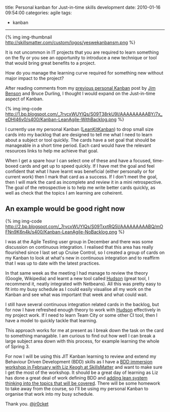 title: Personal kanban for Just-in-time skills development
date: 2010-01-16 09:54:00
categories: agile
tags: 
- kanban
---

{% img img-thumbnail http://skillsmatter.com/custom/logos/yeswekanbansm.png %}

It is not uncommon in IT projects that you are required to learn something on the fly or you see an opportunity to introduce a new technique or tool that would bring great benefits to a project.

How do you manage the learning curve required for something new without major impact to the project?

<!--  more -->

After reading comments from my [previous personal Kanban](http://jr0cket.co.uk/2010/01/personal-kanban-to-manage-personal.html) post by [Jim Benson](http://profile.typepad.com/6p00d8341cdbc253ef) and Bruce Durling, I thought I would expand on the Just-in-time aspect of Kanban.

{% img img-code http://1.bp.blogspot.com/_7rvcxWUYlQs/S09T38rkU9I/AAAAAAAAABY/7x_eDHI46v0/s400/Kanban-LeanAgile-WithBacklog.png %}

I currently use my personal Kanban ([LeanKitKanban](http://leankitkanban.com/)) to drop small size cards into my backlog that are designed to tell me what I need to learn about a subject or tool quickly.  The cards have a set goal that should be manageable in a short time period.  Each card would have the relevant resources links to help me achieve that goal. 

When I get a spare hour I can select one of these and have a focused, time-boxed cards and get up to speed quickly.  If I have met the goal and feel confident that what I have learnt was beneficial (either personally or for current work) then I mark that card as a success.  If I don't meet the goal, then I will mark the card as incomplete and review it in a mini retrospective.  The goal of the retrospective is to help me write better cards quickly, as well as check that the topics I am learning are coheirent.

## An example would be good right now

{% img img-code http://2.bp.blogspot.com/_7rvcxWUYlQs/S09TxxtRQ5I/AAAAAAAAABQ/mOFNn9K6n4k/s400/Kanban-LeanAgile-NoBacklog.png %}

I was at the Agile Testing user group in December and there was some discussion on continuous integration.  I realised that this area has really flourished since I last set up Cruise Control, so I created a group of cards on my Kanban to look at what's new in continuous integration and to reaffirm that I was up to date with the latest practices. 

In that same week as the meeting I had manage to review the theory (Google, Wikipedia) and learnt a new tool called [Hudson](http://hudson-ci.org/) (great tool, I recommend it, neatly integrated with Netbeans).  All this was pretty easy to fit into my busy schedule as I could easily visualise all my work on the Kanban and see what was important that week and what could wait. 

I still have several continuous integration related cards in the backlog, but for now I have refreshed enough theory to work with [Hudson](http://hudson-ci.org/) effectively in my project work.  If I need to learn Team City or some other CI tool, then I have a model to quickly tackle that learning.

This approach works for me at present as I break down the task on the card to something managable.  I am curious to find out how well I can break a large subject area down with this process, for example learning the whole of Spring 3.

For now I will be using this JIT Kanban learning to review and extend my Behaviour Driven Development (BDD) skills as I have a [BDD immersion workshop in February with Liz Keogh at SkillsMatter](http://skillsmatter.com/course/agile-testing/bdd-immersion-workshop-behaviour-driven-development-for-developers) and want to make sure I get the most of the workshop.  It should be a great day of learning as Liz has done a great deal of work defining BDD and [adding lean system thinking into the topics that will be covered](http://lunivore.com/?page_id=8).  There will be some homework to take away from the course, so I'll be using my personal Kanban to organise that work into my busy schedule.

Thank you.
[@jr0cket](https://twitter.com/jr0cket)

